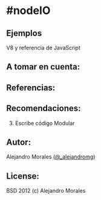 #nodeIO
=======

## Ejemplos

V8 y referencia de JavaScript


## A tomar en cuenta:

## Referencias:

## Recomendaciones:

3. Escribe código Modular

## Autor:

Alejandro Morales ([@_alejandromg](http://twitter.com/_alejandromg))

## License:

BSD 2012 (c) Alejandro Morales